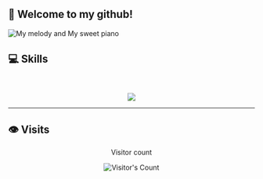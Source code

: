 ## 🌸 Welcome to my github!

<img src="https://i.pinimg.com/1200x/6a/bd/58/6abd5885774cb8ae98763862a5110b02.jpg" alt="My melody and My sweet piano">

## 💻 Skills

 <br> 

<p align="center"> 
  <img src="https://skillicons.dev/icons?i=cs,python,html,css,js" /> 
</p> 

<hr>

## 👁️ Visits
<div align="center"> 
  <p>Visitor count</p>
  <img src="https://profile-counter.glitch.me/{Dominin0}/count.svg" alt="Visitor's Count" />
</div>
